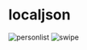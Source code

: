 # localjson

![personlist](https://user-images.githubusercontent.com/34074484/101291689-d0020d80-381b-11eb-9c48-5ae71ecf5054.png)
![swipe](https://user-images.githubusercontent.com/34074484/101291687-cd9fb380-381b-11eb-9ccf-3211a0760414.png)



